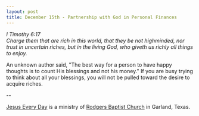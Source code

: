 ```yaml
---
layout: post
title: December 15th - Partnership with God in Personal Finances
---
```


_I Timothy 6:17  
Charge them that are rich in this world, that they be not
highminded, nor trust in uncertain riches, but in the living God, who
giveth us richly all things to enjoy._

An unknown author said, "The best way for a person to have happy
thoughts is to count His blessings and not his money." If you are
busy trying to think about all your blessings, you will not be pulled
toward the desire to acquire riches.

 --

<a href=http://jesuseveryday.net>Jesus Every Day</a> is a ministry of <a href=http://rodgersbaptist.net>Rodgers Baptist Church</a> in Garland, Texas.
